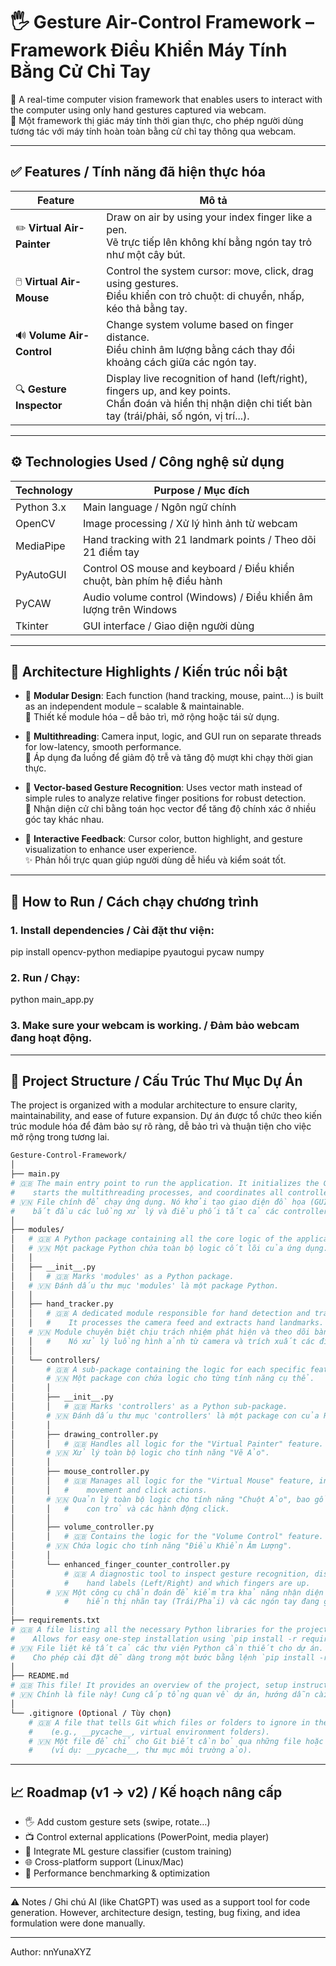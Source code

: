 # 🖐️ Gesture Air-Control Framework – Framework Điều Khiển Máy Tính Bằng Cử Chỉ Tay

🎯 A real-time computer vision framework that enables users to interact with the computer using only hand gestures captured via webcam.  
🎯 Một framework thị giác máy tính thời gian thực, cho phép người dùng tương tác với máy tính hoàn toàn bằng cử chỉ tay thông qua webcam.

---

## ✅ Features / Tính năng đã hiện thực hóa

| Feature | Mô tả |
|--------|------|
| ✏️ **Virtual Air-Painter** | Draw on air by using your index finger like a pen. <br> Vẽ trực tiếp lên không khí bằng ngón tay trỏ như một cây bút. |
| 🖱️ **Virtual Air-Mouse** | Control the system cursor: move, click, drag using gestures. <br> Điều khiển con trỏ chuột: di chuyển, nhấp, kéo thả bằng tay. |
| 🔊 **Volume Air-Control** | Change system volume based on finger distance. <br> Điều chỉnh âm lượng bằng cách thay đổi khoảng cách giữa các ngón tay. |
| 🔍 **Gesture Inspector** | Display live recognition of hand (left/right), fingers up, and key points. <br> Chẩn đoán và hiển thị nhận diện chi tiết bàn tay (trái/phải, số ngón, vị trí...). |

---

## ⚙️ Technologies Used / Công nghệ sử dụng

| Technology | Purpose / Mục đích |
|-----------|---------------------|
| Python 3.x | Main language / Ngôn ngữ chính |
| OpenCV | Image processing / Xử lý hình ảnh từ webcam |
| MediaPipe | Hand tracking with 21 landmark points / Theo dõi 21 điểm tay |
| PyAutoGUI | Control OS mouse and keyboard / Điều khiển chuột, bàn phím hệ điều hành |
| PyCAW | Audio volume control (Windows) / Điều khiển âm lượng trên Windows |
| Tkinter | GUI interface / Giao diện người dùng |

---

## 🧠 Architecture Highlights / Kiến trúc nổi bật

- 🧩 **Modular Design**: Each function (hand tracking, mouse, paint...) is built as an independent module – scalable & maintainable.  
  🎯 Thiết kế module hóa – dễ bảo trì, mở rộng hoặc tái sử dụng.
  
- 🔄 **Multithreading**: Camera input, logic, and GUI run on separate threads for low-latency, smooth performance.  
  🚀 Áp dụng đa luồng để giảm độ trễ và tăng độ mượt khi chạy thời gian thực.

- 📐 **Vector-based Gesture Recognition**: Uses vector math instead of simple rules to analyze relative finger positions for robust detection.  
  🧠 Nhận diện cử chỉ bằng toán học vector để tăng độ chính xác ở nhiều góc tay khác nhau.

- 🎨 **Interactive Feedback**: Cursor color, button highlight, and gesture visualization to enhance user experience.  
  ✨ Phản hồi trực quan giúp người dùng dễ hiểu và kiểm soát tốt.

---

## 🚀 How to Run / Cách chạy chương trình

### 1. Install dependencies / Cài đặt thư viện: 
pip install opencv-python mediapipe pyautogui pycaw numpy
### 2. Run / Chạy: 
python main_app.py
### 3. Make sure your webcam is working. / Đảm bảo webcam đang hoạt động.

---

## 📂 Project Structure / Cấu Trúc Thư Mục Dự Án
The project is organized with a modular architecture to ensure clarity, maintainability, and ease of future expansion.
Dự án được tổ chức theo kiến trúc module hóa để đảm bảo sự rõ ràng, dễ bảo trì và thuận tiện cho việc mở rộng trong tương lai.
```bash
Gesture-Control-Framework/
│
├── main.py
# 🇬🇧 The main entry point to run the application. It initializes the GUI (Tkinter),
#    starts the multithreading processes, and coordinates all controllers.
# 🇻🇳 File chính để chạy ứng dụng. Nó khởi tạo giao diện đồ họa (GUI),
#    bắt đầu các luồng xử lý và điều phối tất cả các controller.
│
├── modules/
│   # 🇬🇧 A Python package containing all the core logic of the application.
│   # 🇻🇳 Một package Python chứa toàn bộ logic cốt lõi của ứng dụng.
│   │
│   ├── __init__.py
│   │   # 🇬🇧 Marks 'modules' as a Python package.
│   # 🇻🇳 Đánh dấu thư mục 'modules' là một package Python.
│   │
│   ├── hand_tracker.py
│   │   # 🇬🇧 A dedicated module responsible for hand detection and tracking using MediaPipe.
│   │   #    It processes the camera feed and extracts hand landmarks.
│   # 🇻🇳 Module chuyên biệt chịu trách nhiệm phát hiện và theo dõi bàn tay bằng MediaPipe.
│   │   #    Nó xử lý luồng hình ảnh từ camera và trích xuất các điểm mốc của bàn tay.
│   │
│   └── controllers/
│       # 🇬🇧 A sub-package containing the logic for each specific feature.
│       # 🇻🇳 Một package con chứa logic cho từng tính năng cụ thể.
│       │
│       ├── __init__.py
│       │   # 🇬🇧 Marks 'controllers' as a Python sub-package.
│       # 🇻🇳 Đánh dấu thư mục 'controllers' là một package con của Python.
│       │
│       ├── drawing_controller.py
│       │   # 🇬🇧 Handles all logic for the "Virtual Painter" feature.
│       # 🇻🇳 Xử lý toàn bộ logic cho tính năng "Vẽ Ảo".
│       │
│       ├── mouse_controller.py
│       │   # 🇬🇧 Manages all logic for the "Virtual Mouse" feature, including cursor
│       │   #    movement and click actions.
│       # 🇻🇳 Quản lý toàn bộ logic cho tính năng "Chuột Ảo", bao gồm di chuyển
│       │   #    con trỏ và các hành động click.
│       │
│       ├── volume_controller.py
│       │   # 🇬🇧 Contains the logic for the "Volume Control" feature.
│       # 🇻🇳 Chứa logic cho tính năng "Điều Khiển Âm Lượng".
│       │
│       └── enhanced_finger_counter_controller.py
│           # 🇬🇧 A diagnostic tool to inspect gesture recognition, displaying
│           #    hand labels (Left/Right) and which fingers are up.
│       # 🇻🇳 Một công cụ chẩn đoán để kiểm tra khả năng nhận diện cử chỉ,
│           #    hiển thị nhãn tay (Trái/Phải) và các ngón tay đang giơ.
│
├── requirements.txt
# 🇬🇧 A file listing all the necessary Python libraries for the project.
#    Allows for easy one-step installation using `pip install -r requirements.txt`.
# 🇻🇳 File liệt kê tất cả các thư viện Python cần thiết cho dự án.
#    Cho phép cài đặt dễ dàng trong một bước bằng lệnh `pip install -r requirements.txt`.
│
├── README.md
# 🇬🇧 This file! It provides an overview of the project, setup instructions, and usage guide.
# 🇻🇳 Chính là file này! Cung cấp tổng quan về dự án, hướng dẫn cài đặt và sử dụng.
│
└── .gitignore (Optional / Tùy chọn)
    # 🇬🇧 A file that tells Git which files or folders to ignore in the project
    #    (e.g., __pycache__, virtual environment folders).
    # 🇻🇳 Một file để chỉ cho Git biết cần bỏ qua những file hoặc thư mục nào
    #    (ví dụ: __pycache__, thư mục môi trường ảo).
```
---

## 📈 Roadmap (v1 → v2) / Kế hoạch nâng cấp
- 🖐️ Add custom gesture sets (swipe, rotate…)
- 📺 Control external applications (PowerPoint, media player)
- 🧠 Integrate ML gesture classifier (custom training)
- 🌐 Cross-platform support (Linux/Mac)
- 🧪 Performance benchmarking & optimization

---

⚠️ Notes / Ghi chú
AI (like ChatGPT) was used as a support tool for code generation. However, architecture design, testing, bug fixing, and idea formulation were done manually.

---

Author: nnYunaXYZ
